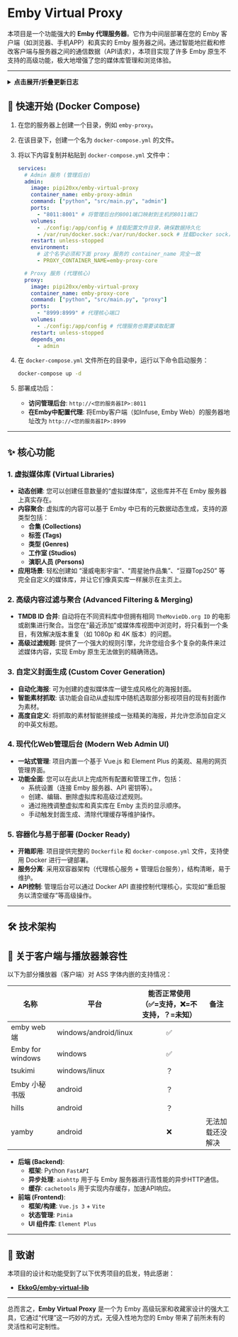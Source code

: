 # Emby Virtual Proxy

本项目是一个功能强大的 **Emby 代理服务器**。它作为中间层部署在您的 Emby 客户端（如浏览器、手机APP）和真实的 Emby 服务器之间。通过智能地拦截和修改客户端与服务器之间的通信数据（API请求），本项目实现了许多 Emby 原生不支持的高级功能，极大地增强了您的媒体库管理和浏览体验。

---

<details>
<summary><strong>点击展开/折叠更新日志</strong></summary>

---

### 🎉 [1.0.0] - 2025-08-09
- **项目首次发布**: 部署 Emby Virtual Proxy 初始版本。
- **核心功能**:
    - 实现虚拟媒体库、高级内容过滤与聚合。
    - 支持为虚拟库自动生成风格化封面。
- **管理后台**: 提供基于 Vue.js 的现代化 Web UI 用于全部功能配置。
- **容器化**: 支持通过 Docker 和 Docker Compose 进行快速、一键式部署。

---

</details>

## 🚀 快速开始 (Docker Compose)

1.  在您的服务器上创建一个目录，例如 `emby-proxy`。
2.  在该目录下，创建一个名为 `docker-compose.yml` 的文件。
3.  将以下内容复制并粘贴到 `docker-compose.yml` 文件中：

    ```yaml
    services:
      # Admin 服务 (管理后台)
      admin:
        image: pipi20xx/emby-virtual-proxy
        container_name: emby-proxy-admin
        command: ["python", "src/main.py", "admin"]
        ports:
          - "8011:8001" # 将管理后台的8001端口映射到主机的8011端口
        volumes:
          - ./config:/app/config # 挂载配置文件目录，确保数据持久化
          - /var/run/docker.sock:/var/run/docker.sock # 挂载Docker sock，允许后台重启代理服务
        restart: unless-stopped
        environment:
          # 这个名字必须和下面 proxy 服务的 container_name 完全一致
          - PROXY_CONTAINER_NAME=emby-proxy-core 

      # Proxy 服务 (代理核心)
      proxy:
        image: pipi20xx/emby-virtual-proxy
        container_name: emby-proxy-core
        command: ["python", "src/main.py", "proxy"]
        ports:
          - "8999:8999" # 代理核心端口
        volumes:
          - ./config:/app/config # 代理服务也需要读取配置
        restart: unless-stopped
        depends_on:
          - admin
    ```

4.  在 `docker-compose.yml` 文件所在的目录中，运行以下命令启动服务：
    ```bash
    docker-compose up -d
    ```

5.  部署成功后：
    - **访问管理后台**: `http://<您的服务器IP>:8011`
    - **在Emby中配置代理**: 将Emby客户端（如Infuse, Emby Web）的服务器地址改为 `http://<您的服务器IP>:8999`

---

## ✨ 核心功能

### 1. 虚拟媒体库 (Virtual Libraries)
- **动态创建**: 您可以创建任意数量的“虚拟媒体库”，这些库并不在 Emby 服务器上真实存在。
- **内容聚合**: 虚拟库的内容可以基于 Emby 中已有的元数据动态生成，支持的源类型包括：
    - **合集 (Collections)**
    - **标签 (Tags)**
    - **类型 (Genres)**
    - **工作室 (Studios)**
    - **演职人员 (Persons)**
- **应用场景**: 轻松创建如 “漫威电影宇宙”、“周星驰作品集”、“豆瓣Top250” 等完全自定义的媒体库，并让它们像真实库一样展示在主页上。

### 2. 高级内容过滤与聚合 (Advanced Filtering & Merging)
- **TMDB ID 合并**: 自动将在不同资料库中但拥有相同 `TheMovieDb.org ID` 的电影或剧集进行聚合。当您在“最近添加”或媒体库视图中浏览时，将只看到一个条目，有效解决版本重复（如 1080p 和 4K 版本）的问题。
- **高级过滤规则**: 提供了一个强大的规则引擎，允许您组合多个复杂的条件来过滤媒体内容，实现 Emby 原生无法做到的精确筛选。

### 3. 自定义封面生成 (Custom Cover Generation)
- **自动化海报**: 可为创建的虚拟媒体库一键生成风格化的海报封面。
- **智能素材抓取**: 该功能会自动从虚拟库中随机选取部分影视项目的现有封面作为素材。
- **高度自定义**: 将抓取的素材智能拼接成一张精美的海报，并允许您添加自定义的中英文标题。

### 4. 现代化Web管理后台 (Modern Web Admin UI)
- **一站式管理**: 项目内置一个基于 Vue.js 和 Element Plus 的美观、易用的网页管理界面。
- **功能全面**: 您可以在此UI上完成所有配置和管理工作，包括：
    - 系统设置（连接 Emby 服务器、API 密钥等）。
    - 创建、编辑、删除虚拟库和高级过滤规则。
    - 通过拖拽调整虚拟库和真实库在 Emby 主页的显示顺序。
    - 手动触发封面生成、清除代理缓存等维护操作。

### 5. 容器化与易于部署 (Docker Ready)
- **开箱即用**: 项目提供完整的 `Dockerfile` 和 `docker-compose.yml` 文件，支持使用 Docker 进行一键部署。
- **服务分离**: 采用双容器架构（代理核心服务 + 管理后台服务），结构清晰，易于维护。
- **API控制**: 管理后台可以通过 Docker API 直接控制代理核心，实现如“重启服务以清空缓存”等高级操作。

---

## 🛠️ 技术架构

## 📱 关于客户端与播放器兼容性

以下为部分播放器（客户端）对 ASS 字体内嵌的支持情况：

| 名称              | 平台                  | 能否正常使用（✅=支持，❌=不支持，？=未知） | 备注                                         |
|-------------------|-----------------------|:------------------:|----------------------------------------------|
| emby web端        | windows/android/linux | ✅                 |     |
| Emby for windows  | windows               | ✅                 |                                              |
| tsukimi           | windows/linux         | ？                 |                                              |
| Emby 小秘书版     | android               | ？                |                   |
| hills             | android               | ？                 |                                              |
| yamby             | android               | ❌                 |无法加载还没解决                                       |
- **后端 (Backend)**:
    - **框架**: Python `FastAPI`
    - **异步处理**: `aiohttp` 用于与 Emby 服务器进行高性能的异步HTTP通信。
    - **缓存**: `cachetools` 用于实现内存缓存，加速API响应。
- **前端 (Frontend)**:
    - **框架/构建**: `Vue.js 3` + `Vite`
    - **状态管理**: `Pinia`
    - **UI 组件库**: `Element Plus`

---

## 🙏 致谢

本项目的设计和功能受到了以下优秀项目的启发，特此感谢：

- **[EkkoG/emby-virtual-lib](https://github.com/EkkoG/emby-virtual-lib)**

---

总而言之，**Emby Virtual Proxy** 是一个为 Emby 高级玩家和收藏家设计的强大工具，它通过“代理”这一巧妙的方式，无侵入性地为您的 Emby 带来了前所未有的灵活性和可定制性。
